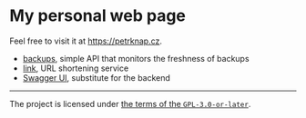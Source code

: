# My personal web page

Feel free to visit it at <https://petrknap.cz>.

- [backups](http://127.0.0.1:8080/backups/),
  simple API that monitors the freshness of backups
- [link](http://127.0.0.1:8080/link/),
  URL shortening service
- [Swagger UI](http://127.0.0.1:8080/swagger-ui.html),
  substitute for the backend

---

The project is licensed under [the terms of the `GPL-3.0-or-later`](./COPYING).
